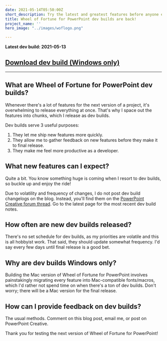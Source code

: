 ```yaml
---
date: 2021-05-14T05:50:00Z
short_description: Try the latest and greatest features before anyone else.
title: Wheel of Fortune for PowerPoint dev builds are back!
project_name: ''
hero_image: "../images/woflogo.png"

---
```

**Latest dev build: 2021-05-13**

## [Download dev build (Windows only)](https://drive.google.com/uc?id=1DXny0qh1nsWuf_A8QheucmLgy-1oQOyr&export=download)

***

## What are Wheel of Fortune for PowerPoint dev builds?

Whenever there's a lot of features for the next version of a project, it's overwhelming to release everything at once. That's why I space out the features into chunks, which I release as dev builds.

Dev builds serve 3 useful purposes:

1. They let me ship new features more quickly.
2. They allow me to gather feedback on new features before they make it to final release.
3. They make me feel more productive as a developer.

## What new features can I expect?

Quite a bit. You know something huge is coming when I resort to dev builds, so buckle up and enjoy the ride!

Due to volatility and frequency of changes, I do not post dev build changelogs on the blog. Instead, you'll find them on the [PowerPoint Creative forum thread](https://powerpointcreative.forumotion.com/t126p40-wheel-of-fortune-for-powerpoint-games-by-tim#2128). Go to the latest page for the most recent dev build notes.

## How often are new dev builds released?

There's no set schedule for dev builds, as my priorities are volatile and this is all hobbyist work. That said, they should update somewhat frequency. I'd say every few days until final release is a good bet.

## Why are dev builds Windows only?

Building the Mac version of Wheel of Fortune for PowerPoint involves painstakingly migrating every feature into Mac-compatible fonts/macros, which I'd rather not spend time on when there's a ton of dev builds. Don't worry; there will be a Mac version for the final release.

## How can I provide feedback on dev builds?

The usual methods. Comment on this blog post, email me, or post on PowerPoint Creative.

Thank you for testing the next version of Wheel of Fortune for PowerPoint!